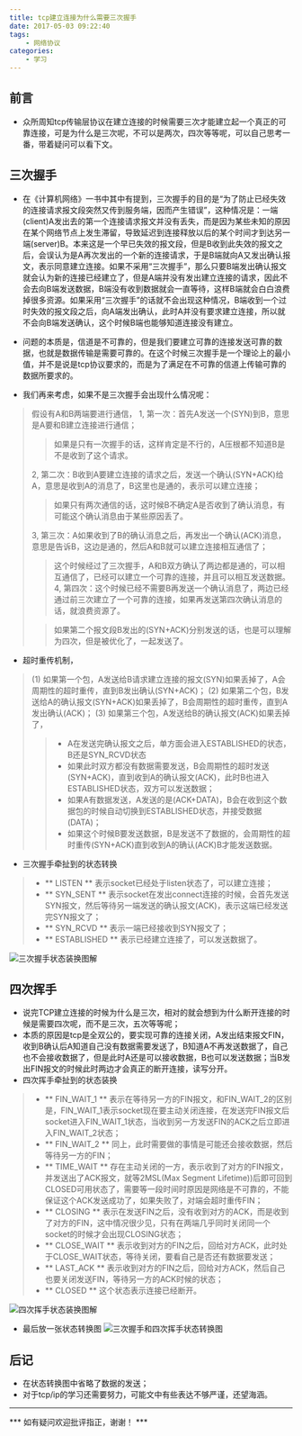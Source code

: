 ```yaml
---
title: tcp建立连接为什么需要三次握手
date: 2017-05-03 09:22:40
tags:
    - 网络协议
categories:
    - 学习
---
```

## 前言
* 众所周知tcp传输层协议在建立连接的时候需要三次才能建立起一个真正的可靠连接，可是为什么是三次呢，不可以是两次，四次等等呢，可以自己思考一番，带着疑问可以看下文。

## 三次握手
* 在《计算机网络》一书中其中有提到，三次握手的目的是“为了防止已经失效的连接请求报文段突然又传到服务端，因而产生错误”，这种情况是：一端(client)A发出去的第一个连接请求报文并没有丢失，而是因为某些未知的原因在某个网络节点上发生滞留，导致延迟到连接释放以后的某个时间才到达另一端(server)B。本来这是一个早已失效的报文段，但是B收到此失效的报文之后，会误认为是A再次发出的一个新的连接请求，于是B端就向A又发出确认报文，表示同意建立连接。如果不采用“三次握手”，那么只要B端发出确认报文就会认为新的连接已经建立了，但是A端并没有发出建立连接的请求，因此不会去向B端发送数据，B端没有收到数据就会一直等待，这样B端就会白白浪费掉很多资源。如果采用“三次握手”的话就不会出现这种情况，B端收到一个过时失效的报文段之后，向A端发出确认，此时A并没有要求建立连接，所以就不会向B端发送确认，这个时候B端也能够知道连接没有建立。

<!-- more -->

* 问题的本质是，信道是不可靠的，但是我们要建立可靠的连接发送可靠的数据，也就是数据传输是需要可靠的。在这个时候三次握手是一个理论上的最小值，并不是说是tcp协议要求的，而是为了满足在不可靠的信道上传输可靠的数据所要求的。

* 我们再来考虑，如果不是三次握手会出现什么情况呢：
> 假设有A和B两端要进行通信，
> 1, 第一次：首先A发送一个(SYN)到B，意思是A要和B建立连接进行通信；
> > 如果是只有一次握手的话，这样肯定是不行的，A压根都不知道B是不是收到了这个请求。
>
> 2, 第二次：B收到A要建立连接的请求之后，发送一个确认(SYN+ACK)给A，意思是收到A的消息了，B这里也是通的，表示可以建立连接；
> > 如果只有两次通信的话，这时候B不确定A是否收到了确认消息，有可能这个确认消息由于某些原因丢了。
>
> 3, 第三次：A如果收到了B的确认消息之后，再发出一个确认(ACK)消息，意思是告诉B，这边是通的，然后A和B就可以建立连接相互通信了；
> > 这个时候经过了三次握手，A和B双方确认了两边都是通的，可以相互通信了，已经可以建立一个可靠的连接，并且可以相互发送数据。
> 4, 第四次：这个时候已经不需要B再发送一个确认消息了，两边已经通过前三次建立了一个可靠的连接，如果再发送第四次确认消息的话，就浪费资源了。
>
> > 如果第二个报文段B发出的(SYN+ACK)分别发送的话，也是可以理解为四次，但是被优化了，一起发送了。

* 超时重传机制，
> (1) 如果第一个包，A发送给B请求建立连接的报文(SYN)如果丢掉了，A会周期性的超时重传，直到B发出确认(SYN+ACK)；
> (2) 如果第二个包，B发送给A的确认报文(SYN+ACK)如果丢掉了，B会周期性的超时重传，直到A发出确认(ACK)；
> (3) 如果第三个包，A发送给B的确认报文(ACK)如果丢掉了，
> > * A在发送完确认报文之后，单方面会进入ESTABLISHED的状态，B还是SYN_RCVD状态
> > * 如果此时双方都没有数据需要发送，B会周期性的超时发送(SYN+ACK)，直到收到A的确认报文(ACK)，此时B也进入ESTABLISHED状态，双方可以发送数据；
> > * 如果A有数据发送，A发送的是(ACK+DATA)，B会在收到这个数据包的时候自动切换到ESTABLISHED状态，并接受数据(DATA)；
> > * 如果这个时候B要发送数据，B是发送不了数据的，会周期性的超时重传(SYN+ACK)直到收到A的确认(ACK)B才能发送数据。

* 三次握手牵扯到的状态转换
> * ** LISTEN ** 表示socket已经处于listen状态了，可以建立连接；
> * ** SYN_SENT ** 表示socket在发出connect连接的时候，会首先发送SYN报文，然后等待另一端发送的确认报文(ACK)，表示这端已经发送完SYN报文了；
> * ** SYN_RCVD ** 表示一端已经接收到SYN报文了；
> * ** ESTABLISHED ** 表示已经建立连接了，可以发送数据了。

![三次握手状态装换图解](http://onl0zwdvm.bkt.clouddn.com/tcp/tcp-syn-ack.png)

## 四次挥手
* 说完TCP建立连接的时候为什么是三次，相对的就会想到为什么断开连接的时候是需要四次呢，而不是三次，五次等等呢；
* 本质的原因是tcp是全双公的，要实现可靠的连接关闭，A发出结束报文FIN，收到B确认后A知道自己没有数据需要发送了，B知道A不再发送数据了，自己也不会接收数据了，但是此时A还是可以接收数据，B也可以发送数据；当B发出FIN报文的时候此时两边才会真正的断开连接，读写分开。
* 四次挥手牵扯到的状态装换
> * ** FIN_WAIT_1 ** 表示在等待另一方的FIN报文，和FIN_WAIT_2的区别是，FIN_WAIT_1表示socket现在要主动关闭连接，在发送完FIN报文后socket进入FIN_WAIT_1状态，当收到另一方发送FIN的ACK之后立即进入FIN_WAIT_2状态；
> * ** FIN_WAIT_2 ** 同上，此时需要做的事情是可能还会接收数据，然后等待另一方的FIN；
> * ** TIME_WAIT ** 存在主动关闭的一方，表示收到了对方的FIN报文，并发送出了ACK报文，就等2MSL(Max Segment Lifetime))后即可回到CLOSED可用状态了，需要等一段时间时原因是网络是不可靠的，不能保证这个ACK发送成功了，如果失败了，对端会超时重传FIN；
> * ** CLOSING ** 表示在发送FIN之后，没有收到对方的ACK，而是收到了对方的FIN，这中情况很少见，只有在两端几乎同时关闭同一个socket的时候才会出现CLOSING状态；
> * ** CLOSE_WAIT ** 表示收到对方的FIN之后，回给对方ACK，此时处于CLOSE_WAIT状态，等待关闭，要看自己是否还有数据要发送；
> * ** LAST_ACK ** 表示收到对方的FIN之后，回给对方ACK，然后自己也要关闭发送FIN，等待另一方的ACK时候的状态；
> * ** CLOSED ** 这个状态表示连接已经断开。

![四次挥手状态装换图解](http://onl0zwdvm.bkt.clouddn.com/tcp/tcp-fin-ack.png)

* 最后放一张状态转换图
![三次握手和四次挥手状态转换图](http://onl0zwdvm.bkt.clouddn.com/tcp/tcp-syn-fin-ack.png)

## 后记
* 在状态转换图中省略了数据的发送；
* 对于tcp/ip的学习还需要努力，可能文中有些表达不够严谨，还望海涵。

---

*** 如有疑问欢迎批评指正，谢谢！ ***

